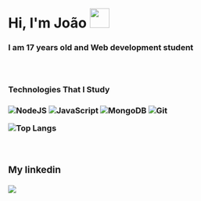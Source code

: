 <h1>Hi, I'm João <img width='40px' src='https://raw.githubusercontent.com/kaueMarques/kaueMarques/master/hi.gif'/></h1>

<h3>I am 17 years old and Web development student<h3>
 
<br>

<h3>Technologies That I Study<h3>

![NodeJS](https://img.shields.io/badge/node.js-6DA55F?style=for-the-badge&logo=node.js&logoColor=white)
![JavaScript](https://img.shields.io/badge/javascript-%23323330.svg?style=for-the-badge&logo=javascript&logoColor=%23F7DF1E)
![MongoDB](https://img.shields.io/badge/MongoDB-%234ea94b.svg?style=for-the-badge&logo=mongodb&logoColor=white)
![Git](https://img.shields.io/badge/git-%23F05033.svg?style=for-the-badge&logo=git&logoColor=white)

<div>
 
![Top Langs](https://github-readme-stats.vercel.app/api/top-langs/?username=joaomello10&layout=compact&)
 </div>
 
<br>
 
<div>
  <h3>My linkedin</h1>
  <a href="https://www.linkedin.com/in/joao-pedro-mello/" target='_blank'><img src='https://img.shields.io/badge/LinkedIn-0077B5?style=for-the-badge&logo=linkedin&logoColor=white'/></a>
</div>
 
